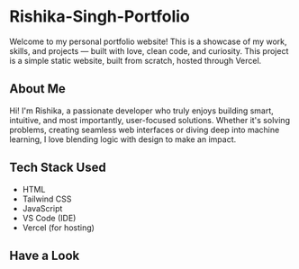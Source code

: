 # Rishika-Singh-Portfolio
Welcome to my personal portfolio website! This is a showcase of my work, skills, and projects — built with love, clean code, and curiosity. This project is a simple static website, built from scratch, hosted through Vercel.

## About Me

Hi! I'm Rishika, a passionate developer who truly enjoys building smart, intuitive, and most importantly, user-focused solutions. Whether it's solving problems, creating seamless web interfaces or diving deep into machine learning, I love blending logic with design to make an impact.

## Tech Stack Used
- HTML
- Tailwind CSS
- JavaScript
- VS Code (IDE)
- Vercel (for hosting)

## Have a Look



